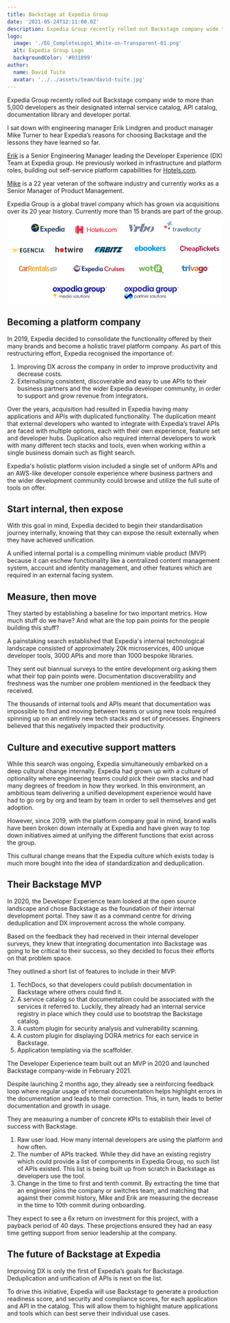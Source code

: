 ```yaml
---
title: Backstage at Expedia Group
date: '2021-05-24T12:11:00.0Z'
description: Expedia Group recently rolled out Backstage company wide to more than 5,000 developers as their designated internal service catalog, API catalog, documentation library and developer portal.
logo:
  image: './EG_CompleteLogo1_White-on-Transparent-01.png'
  alt: Expedia Group Logo
  backgroundColor: '#031899'
author:
  name: David Tuite
  avatar: '../../assets/team/david-tuite.jpg'
---
```


Expedia Group recently rolled out Backstage company wide to more than 5,000 developers as their designated internal service catalog, API catalog, documentation library and developer portal.

I sat down with engineering manager Erik Lindgren and product manager Mike Turner to hear Expedia’s reasons for choosing Backstage and the lessons they have learned so far.

[Erik][erik linkedin] is a Senior Engineering Manager leading the Developer Experience (DX) Team at Expedia group. He previously worked in infrastructure and platform roles, building out self-service platform capabilities for [Hotels.com][hotels dot com].

[Mike][mike linkedin] is a 22 year veteran of the software industry and currently works as a Senior Manager of Product Management.

Expedia Group is a global travel company which has grown via acquisitions over its 20 year history. Currently more than 15 brands are part of the group.

![Logos of all the companies which make up Expedia Group](./the-power-of-platform-logos-updated.png)

## Becoming a platform company


In 2019, Expedia decided to consolidate the functionality offered by their many brands and become a holistic travel platform company. As part of this restructuring effort, Expedia recognised the importance of:

 1. Improving DX across the company in order to improve productivity and decrease costs.
 2. Externalising consistent, discoverable and easy to use APIs to their business partners and the wider Expedia developer community, in order to support and grow revenue from integrators.

Over the years, acquisition had resulted in Expedia having many applications and APIs with duplicated  functionality. The duplication meant that external developers who wanted to integrate with Expedia’s travel APIs are faced with multiple options, each with their own experience, feature set and developer hubs. Duplication also required internal developers to work with many different tech stacks and tools, even when working within a single business domain such as flight search.

Expedia's holistic platform vision included a single set of uniform APIs and an AWS-like developer console experience where business partners and the wider  development community could browse and utilize the full suite of tools on offer.

## Start internal, then expose

With this goal in mind, Expedia decided to begin their standardisation journey internally, knowing that they can expose the result externally when they have achieved unification.

A unified internal portal is a compelling minimum viable product (MVP) because it can eschew functionality like a centralized content management system, account and identity management, and other features which are required in an external facing system.

## Measure, then move

They started by establishing a baseline for two important metrics. How much stuff do we have? And what are the top pain points for the people building this stuff?

A painstaking search established that Expedia's internal technological landscape consisted of approximately 20k microservices, 400 unique developer tools, 3000 APIs and more than 1000 bespoke libraries.

They sent out biannual surveys to the entire development org asking them what their top pain points were. Documentation discoverability and freshness was the number one problem mentioned in the feedback they received.

The thousands of internal tools and APIs meant that documentation was impossible to find and moving between teams or using new tools required spinning up on an entirely new tech stacks and set of processes. Engineers believed that this negatively impacted their productivity.

## Culture and executive support matters

While this search was ongoing, Expedia simultaneously embarked on a deep cultural change internally. Expedia had grown up with a culture of optionality where engineering teams could pick their own stacks and had many degrees of freedom in how they worked.
In this environment, an ambitious team delivering a unified development experience would have had to go org by org and team by team in order to sell themselves and get adoption.

However, since 2019, with the platform company goal in mind, brand walls have been broken down internally at Expedia and have given way to top down initiatives aimed at unifying the different functions that exist across the group.

This cultural change means that the Expedia culture which exists today is much more bought into the idea of standardization and deduplication.

## Their Backstage MVP

In 2020, the Developer Experience team looked at the open source landscape and chose Backstage as the foundation of their internal development portal. They saw it as a command centre for driving deduplication and DX improvement across the whole company.

Based on the feedback they had received in their internal developer surveys, they knew that integrating documentation into Backstage was going to be critical to their success, so they decided to focus their efforts on that problem space.

They outlined a short list of features to include in their MVP:

1. TechDocs, so that developers could publish documentation in Backstage where others could find it.
2. A service catalog so that documentation could be associated with the services it referred to. Luckily, they already had an internal service registry in place which they could use to bootstrap the Backstage catalog.
3. A custom plugin for security analysis and vulnerability scanning.
4. A custom plugin for displaying DORA metrics for each service in Backstage.
5. Application templating via the scaffolder.

The Developer Experience team built out an MVP in 2020 and launched Backstage company-wide in February 2021.

Despite launching 2 months ago, they already see a reinforcing feedback loop where regular usage of internal documentation helps highlight errors in the documentation and leads to their correction. This, in turn, leads to better documentation and growth in usage.

They are measuring a number of concrete KPIs to establish their level of success with Backstage.

1. Raw user load. How many internal developers are using the platform and how often.
2. The number of APIs tracked. While they did have an existing registry which could provide a list of components in Expedia Group, no such list of APIs existed. This list is being built up from scratch in Backstage as developers use the tool.
3. Change in the time to first and tenth commit. By extracting the time that an engineer joins the company or switches team, and matching that against their commit history, Mike and Erik are measuring the decrease in the time to 10th commit during onboarding.

They expect to see a 6x return on investment for this project, with a payback period of 40 days. These projections ensured they had an easy time getting support from senior leadership at the company.

## The future of Backstage at Expedia

Improving DX is only the first of Expedia’s goals for Backstage. Deduplication and unification of APIs is next on the list.

To drive this initiative, Expedia will use Backstage to generate a production readiness score, and security and compliance scores, for each application and API in the catalog. This will allow them to highlight mature applications and tools which can best serve their individual use cases. 



[erik linkedin]: https://www.linkedin.com/in/lindgrens/
[mike linkedin]: https://www.linkedin.com/in/michaeljturner2013/
[hotels dot com]: https://www.hotels.com/
